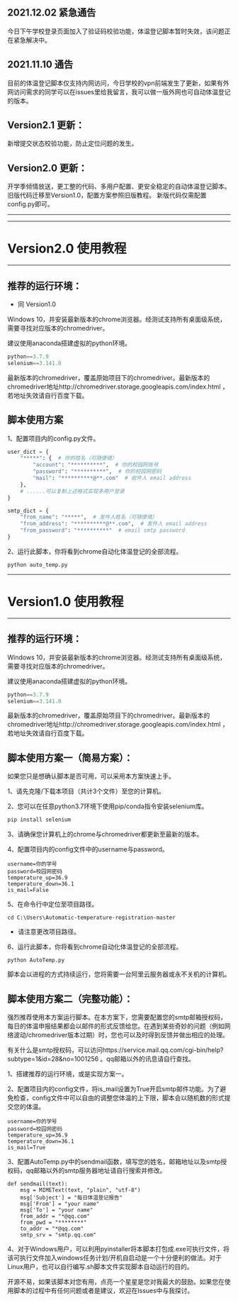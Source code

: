## 2021.12.02 紧急通告

今日下午学校登录页面加入了验证码校验功能，体温登记脚本暂时失效，该问题正在紧急解决中。

## 2021.11.10 通告

目前的体温登记脚本仅支持内网访问，今日学校的vpn前端发生了更新，如果有外网访问需求的同学可以在issues里给我留言，我可以做一版外网也可自动体温登记的版本。

## Version2.1 更新：

新增提交状态校验功能，防止定位问题的发生。


## Version2.0 更新：

开学季倾情放送，更工整的代码、多用户配置、更安全稳定的自动体温登记脚本。
旧版代码迁移至Version1.0，配置方案参照旧版教程。
新版代码仅需配置config.py即可。


---
---
# Version2.0 使用教程

---

## 推荐的运行环境：

+ 同 Version1.0

Windows 10，并安装最新版本的chrome浏览器。经测试支持所有桌面级系统，需要寻找对应版本的chromedriver。

建议使用anaconda搭建虚拟的python环境。

```python
python==3.7.9
selenium==3.141.0
```

最新版本的chromedriver，覆盖原始项目下的chromedriver。最新版本的chromedriver地址http://chromedriver.storage.googleapis.com/index.html ，若地址失效请自行百度下载。

## 脚本使用方案

1、配置项目内的config.py文件。

```python
user_dict = {
    "*****": {  # 你的姓名（可随便填）
        "account": "**********",  # 你的校园网账号
        "password": "**********",  # 你的校园网密码
        "mail": "**********@**.com"  # 收件人 email address
    },
    # ......可以复制上述格式实现多用户登录
}

smtp_dict = {
    "from_name": "*****",  # 发件人姓名（可随便填）
    "from_address": "**********@**.com",  # 发件人 email address
    "from_password": "**********"  # email smtp password
}
```

2、运行此脚本，你将看到chrome自动化体温登记的全部流程。

```
python auto_temp.py
```

---

# Version1.0 使用教程

---

## 推荐的运行环境：

Windows 10，并安装最新版本的chrome浏览器。经测试支持所有桌面级系统，需要寻找对应版本的chromedriver。

建议使用anaconda搭建虚拟的python环境。

```python
python==3.7.9
selenium==3.141.0
```

最新版本的chromedriver，覆盖原始项目下的chromedriver。最新版本的chromedriver地址http://chromedriver.storage.googleapis.com/index.html ，若地址失效请自行百度下载。

## 脚本使用方案一（简易方案）：

如果您只是想确认脚本是否可用，可以采用本方案快速上手。

1、请先克隆/下载本项目（共计3个文件）至您的计算机。

2、您可以在任意python3.7环境下使用pip/conda指令安装selenium库。

```python
pip install selenium
```

3、请确保您计算机上的chrome与chromedriver都更新至最新的版本。

4、配置项目内的config文件中的username与password。

```
username=你的学号
password=校园网密码
temperature_up=36.9
temperature_down=36.1
is_mail=False
```

5、在命令行中定位至项目路径。

```
cd C:\Users\Automatic-temperature-registration-master
```

* 请注意更改项目路径。

6、运行此脚本，你将看到chrome自动化体温登记的全部流程。

```
python AutoTemp.py
```

脚本会以进程的方式持续运行，您将需要一台阿里云服务器或永不关机的计算机。

## 脚本使用方案二（完整功能）：

强烈推荐使用本方案运行脚本。在本方案下，您需要配置您的smtp邮箱授权码，每日的体温申报结果都会以邮件的形式反馈给您。在遇到某些奇妙的问题（例如网络波动/chromedriver版本过期）时，您也可以及时得到反馈并做出相应的处理。

有关什么是smtp授权码，可以访问https://service.mail.qq.com/cgi-bin/help?subtype=1&id=28&no=1001256 。qq邮箱以外的讯息请自行查找。

1、搭建推荐的运行环境，或是实现方案一。

2、配置项目内的config文件，将is_mail设置为True开启smtp邮件功能。为了避免检查，config文件中可以自由的调整您体温的上下限，脚本会以随机数的形式提交您的体温。

```
username=你的学号
password=校园网密码
temperature_up=36.9
temperature_down=36.1
is_mail=True
```

3、配置AutoTemp.py中的sendmail函数，填写您的姓名，邮箱地址以及smtp授权码，qq邮箱以外的smtp服务器地址请自行搜索并修改。

```
def sendmail(text):
    msg = MIMEText(text, "plain", "utf-8")
    msg['Subject'] = "每日体温登记报告"
    msg['From'] = "your name"
    msg['To'] = "your name"
    from_addr = "*@qq.com"
    from_pwd = "********"
    to_addr = "*@qq.com"
    smtp_srv = "smtp.qq.com"
```

4、对于Windows用户，可以利用pyinstaller将本脚本打包成.exe可执行文件，将该可执行文件加入windows任务计划/开机自启动是一个十分便利的做法。对于Linux用户，也可以自行编写.sh脚本文件实现脚本自动运行的目的。



开源不易，如果该脚本对您有用，点亮一个星星是您对我最大的鼓励。如果您在使用脚本的过程中有任何问题或者是建议，欢迎在Issues中与我探讨。
